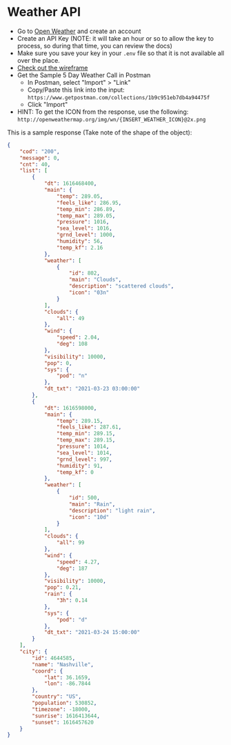 # Weather API

- Go to [Open Weather](https://openweathermap.org/api) and create an account
- Create an API Key (NOTE: it will take an hour or so to allow the key to process, so during that time, you can review the docs)
- Make sure you save your key in your `.env` file so that it is not available all over the place.
- [Check out the wireframe](https://www.figma.com/file/oqMAbpsQjJfoX5QkbHKTcD/Open-Weather?node-id=0%3A1)
- Get the Sample 5 Day Weather Call in Postman
    - In Postman, select "Import" > "Link"
    - Copy/Paste this link into the input: `https://www.getpostman.com/collections/1b9c951eb7db4a94475f`
    - Click "Import"
- HINT: To get the ICON from the response, use the following: `http://openweathermap.org/img/wn/{INSERT_WEATHER_ICON}@2x.png`

This is a sample response (Take note of the shape of the object):

```json
{
    "cod": "200",
    "message": 0,
    "cnt": 40,
    "list": [
        {
            "dt": 1616468400,
            "main": {
                "temp": 289.05,
                "feels_like": 286.95,
                "temp_min": 286.89,
                "temp_max": 289.05,
                "pressure": 1016,
                "sea_level": 1016,
                "grnd_level": 1000,
                "humidity": 56,
                "temp_kf": 2.16
            },
            "weather": [
                {
                    "id": 802,
                    "main": "Clouds",
                    "description": "scattered clouds",
                    "icon": "03n"
                }
            ],
            "clouds": {
                "all": 49
            },
            "wind": {
                "speed": 2.04,
                "deg": 108
            },
            "visibility": 10000,
            "pop": 0,
            "sys": {
                "pod": "n"
            },
            "dt_txt": "2021-03-23 03:00:00"
        },
        {
            "dt": 1616598000,
            "main": {
                "temp": 289.15,
                "feels_like": 287.61,
                "temp_min": 289.15,
                "temp_max": 289.15,
                "pressure": 1014,
                "sea_level": 1014,
                "grnd_level": 997,
                "humidity": 91,
                "temp_kf": 0
            },
            "weather": [
                {
                    "id": 500,
                    "main": "Rain",
                    "description": "light rain",
                    "icon": "10d"
                }
            ],
            "clouds": {
                "all": 99
            },
            "wind": {
                "speed": 4.27,
                "deg": 187
            },
            "visibility": 10000,
            "pop": 0.21,
            "rain": {
                "3h": 0.14
            },
            "sys": {
                "pod": "d"
            },
            "dt_txt": "2021-03-24 15:00:00"
        }
    ],
    "city": {
        "id": 4644585,
        "name": "Nashville",
        "coord": {
            "lat": 36.1659,
            "lon": -86.7844
        },
        "country": "US",
        "population": 530852,
        "timezone": -18000,
        "sunrise": 1616413644,
        "sunset": 1616457620
    }
}
```


